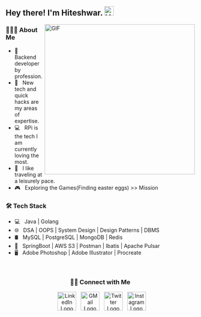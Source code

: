 <h2> Hey there! I'm Hiteshwar. <img src="https://raw.githubusercontent.com/hiteshwarmehla21/hiteshwarmehla21/master/Hi.gif" width="25" alt="Hi GIF"></h2>
<img align="right" alt="GIF" src="https://github.com/hiteshwarmehla21/hiteshwarmehla21/blob/master/gif4.gif?raw=true" width="400"/>

<!-- https://raw.githubusercontent.com/hiteshwarmehla21/hiteshwarmehla21/master/gif3.gif -->

<h3> 👨🏻‍💻 About Me </h3>

- 💼 &nbsp; Backend developer by profession.
- 🤔 &nbsp; New tech and quick hacks are my areas of expertise.
- 💻 &nbsp; RPi is the tech I am currently loving the most.
- 🌱 &nbsp; I like traveling at a leisurely pace. 
- 🎮 &nbsp; Exploring the Games(Finding easter eggs) >> Mission

<h3>🛠 Tech Stack</h3>

- 💻 &nbsp; Java | Golang 
- 🌐 &nbsp; DSA | OOPS | System Design | Design Patterns | DBMS
- 🛢 &nbsp; MySQL | PostgreSQL | MongoDB | Redis
- 🔧 &nbsp; SpringBoot | AWS S3 | Postman | Ibatis | Apache Pulsar
- 🖥 &nbsp; Adobe Photoshop | Adobe Illustrator | Procreate

<br>

<h3 align="center"> 🤝🏻 Connect with Me </h3>

<p align="center">
&nbsp; <a href="https://www.linkedin.com/in/hiteshwar21/" target="_blank" rel="noopener noreferrer"><img src="https://img.icons8.com/plasticine/100/000000/linkedin.png" width="50" alt="LinkedIn Logo"/></a>
&nbsp; <a href="mailto:hiteshwar.kkr@gmail.com" target="_blank" rel="noopener noreferrer"><img src="https://img.icons8.com/plasticine/100/000000/gmail.png" alt="GMail Logo"  width="50" /></a>
&nbsp; <a href="https://twitter.com/hiteshwarmehla?s=09" target="_blank" rel="noopener noreferrer"><img src="https://img.icons8.com/plasticine/100/000000/twitter.png" alt="Twitter Logo" width="50" /></a>  
&nbsp; <a href="https://www.instagram.com/hiteshwarmehla/" target="_blank" rel="noopener noreferrer"><img src="https://img.icons8.com/plasticine/100/000000/instagram-new.png" alt="Instagram Logo" width="50" /></a>  
</p>
